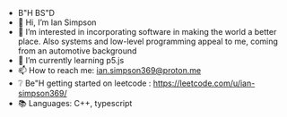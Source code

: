 - B"H BS"D
- 👋 Hi, I’m Ian Simpson
- 👀 I’m interested in incorporating software in making the world a better place. Also systems and low-level programming appeal to me, coming from an automotive background
- 🌱 I’m currently learning p5.js
- 📫 How to reach me: ian.simpson369@proton.me
- ❔ Be"H getting started on leetcode : https://leetcode.com/u/ian-simpson369/
- 📚 Languages: C++, typescript


